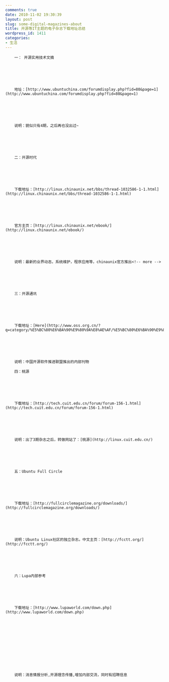 ```yaml
---
comments: true
date: 2010-11-02 19:30:39
layout: post
slug: some-digital-magazines-about
title: 开源等IT主题的电子杂志下载地址总结
wordpress_id: 1411
categories:
- 生活
---
```



	






	


		一： 开源实用技术文摘
	


	


		地址：[http://www.ubuntuchina.com/forumdisplay.php?fid=80&page=1](http://www.ubuntuchina.com/forumdisplay.php?fid=80&page=1)
	


	


		说明：貌似只有4期，之后再也没出过~
	


	


		二：开源时代
	


	


		下载地址：[http://linux.chinaunix.net/bbs/thread-1032586-1-1.html](http://linux.chinaunix.net/bbs/thread-1032586-1-1.html)
	


	


		官方主页：[http://linux.chinaunix.net/ebook/](http://linux.chinaunix.net/ebook/)
	


	


		说明：最新的业界动态，系统维护，程序应用等，chinaunix官方推出<!-- more -->
	


	


		三：开源通讯
	


	


		下载地址：[Here](http://www.oss.org.cn/?q=category/%E5%BC%80%E6%BA%90%E9%80%9A%E8%AE%AF/%E5%BC%80%E6%BA%90%E9%80%9A%E8%AE%AF)
	


	


		说明：中国开源软件推进联盟推出的内部刊物  

		四：桃源
	


	


		下载地址：[http://tech.cuit.edu.cn/forum/forum-156-1.html](http://tech.cuit.edu.cn/forum/forum-156-1.html)
	


	


		说明：出了3期杂志之后，转做网站了：[桃源](http://linux.cuit.edu.cn/)
	


	


		五：Ubuntu Full Circle
	


	


		下载地址：[http://fullcirclemagazine.org/downloads/](http://fullcirclemagazine.org/downloads/)
	


	


		说明：Ubuntu Linux社区的独立杂志。中文主页：[http://fcctt.org/](http://fcctt.org/)
	


	


		六：Lupa内部参考
	


	


		下载地址：[http://www.lupaworld.com/down.php](http://www.lupaworld.com/down.php)
	


	


		 
	


	


		说明：消息情报分析,开源理念传播,增加内部交流，同时有招聘信息
	


	


		 
	






